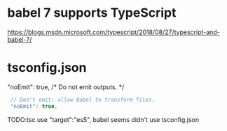 # babel 7 supports TypeScript
https://blogs.msdn.microsoft.com/typescript/2018/08/27/typescript-and-babel-7/

# tsconfig.json
 "noEmit": true,                        /* Do not emit outputs. */

 ``` js
  // Don't emit; allow Babel to transform files.
  "noEmit": true,
 ```

 TODO:tsc use "target":"es5", babel seems didn't use tsconfig.json

